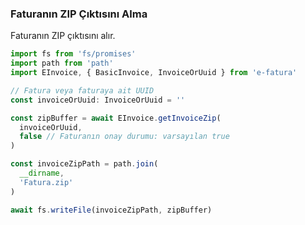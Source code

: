 ### Faturanın ZIP Çıktısını Alma

Faturanın ZIP çıktısını alır.

```typescript
import fs from 'fs/promises'
import path from 'path'
import EInvoice, { BasicInvoice, InvoiceOrUuid } from 'e-fatura'

// Fatura veya faturaya ait UUID
const invoiceOrUuid: InvoiceOrUuid = ''

const zipBuffer = await EInvoice.getInvoiceZip(
  invoiceOrUuid,
  false // Faturanın onay durumu: varsayılan true
)

const invoiceZipPath = path.join(
  __dirname,
  'Fatura.zip'
)

await fs.writeFile(invoiceZipPath, zipBuffer)
```
